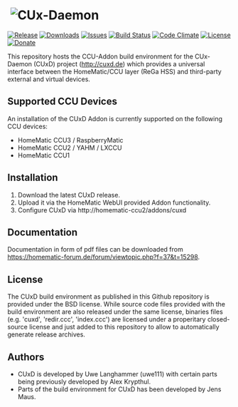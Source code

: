 # &nbsp;![CUx-Daemon](https://github.com/jens-maus/cuxd/raw/master/docs/cuxd.png)

[![Release](https://img.shields.io/github/release/jens-maus/cuxd.svg)](https://github.com/jens-maus/cuxd/releases/latest)
[![Downloads](https://img.shields.io/github/downloads/jens-maus/cuxd/latest/total.svg)](https://github.com/jens-maus/cuxd/releases/latest)
[![Issues](https://img.shields.io/github/issues/jens-maus/cuxd.svg)](https://github.com/jens-maus/cuxd/issues)
[![Build Status](https://travis-ci.org/jens-maus/cuxd.svg?branch=master)](https://travis-ci.org/jens-maus/cuxd)
[![Code Climate](https://codeclimate.com/github/jens-maus/cuxd/badges/gpa.svg)](https://codeclimate.com/github/jens-maus/cuxd)
[![License](https://img.shields.io/badge/License-BSD%203--Clause-blue.svg)](https://opensource.org/licenses/BSD-3-Clause)
[![Donate](https://img.shields.io/badge/Donate-PayPal-green.svg)](https://www.paypal.com/cgi-bin/webscr?cmd=_s-xclick&hosted_button_id=PRZ6MMMLY44RE)

This repository hosts the CCU-Addon build environment for the CUx-Daemon (CUxD) project (http://cuxd.de) which provides a universal interface between the HomeMatic/CCU layer (ReGa HSS) and third-party external and virtual devices.

## Supported CCU Devices

An installation of the CUxD Addon is currently supported on the following CCU devices:
* HomeMatic CCU3 / RaspberryMatic
* HomeMatic CCU2 / YAHM / LXCCU
* HomeMatic CCU1

## Installation

1. Download the latest CUxD release.
2. Upload it via the HomeMatic WebUI provided Addon functionality.
3. Configure CUxD via http://homematic-ccu2/addons/cuxd

## Documentation

Documentation in form of pdf files can be downloaded from https://homematic-forum.de/forum/viewtopic.php?f=37&t=15298.

## License

The CUxD build environment as published in this Github repository is provided under the BSD license. While source code files provided with the build environment are also released under the same license, binaries files (e.g. 'cuxd', 'redir.ccc', 'index.ccc') are licensed under a properitary closed-source license and just added to this repository to allow to automatically generate release archives.

## Authors

* CUxD is developed by Uwe Langhammer (uwe111) with certain parts being previously developed by Alex Krypthul.
* Parts of the build environment for CUxD has been developed by Jens Maus.
